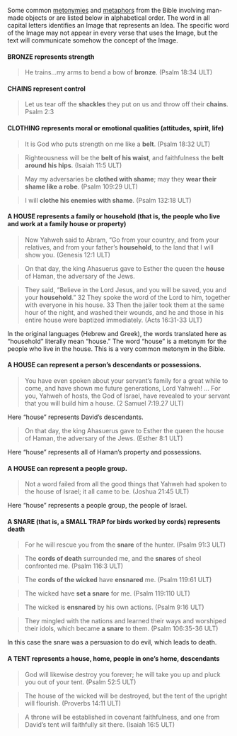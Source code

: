 Some common [metonymies](../figs-metonymy/01.md) and [metaphors](../figs-metaphor/01.md) from the Bible involving man-made objects or are listed below in alphabetical order. The word in all capital letters identifies an Image that represents an Idea. The specific word of the Image may not appear in every verse that uses the Image, but the text will communicate somehow the concept of the Image.

#### BRONZE represents strength

> He trains…my arms to bend a bow of **bronze**. (Psalm 18:34 ULT)


#### CHAINS represent control

> Let us tear off the **shackles** they put on us and throw off their **chains**. Psalm 2:3


#### CLOTHING represents moral or emotional qualities (attitudes, spirit, life)

> It is God who puts strength on me like a **belt**. (Psalm 18:32 ULT)
  
> Righteousness will be the **belt of his waist**, and faithfulness the **belt around his hips**. (Isaiah 11:5 ULT) 
  
> May my adversaries be **clothed with shame**; may they **wear their shame like a robe**. (Psalm 109:29 ULT)
  
> I will **clothe his enemies with shame**. (Psalm 132:18 ULT)

#### A HOUSE represents a family or household (that is, the people who live and work at a family house or property)

> Now Yahweh said to Abram, “Go from your country, and from your relatives, and from your father’s **household**, to the land that I will show you. (Genesis 12:1 ULT)

> On that day, the king Ahasuerus gave to Esther the queen the **house** of Haman, the adversary of the Jews. 

> They said, “Believe in the Lord Jesus, and you will be saved, you and your **household**.” 32 They spoke the word of the Lord to him, together with everyone in his house. 33 Then the jailer took them at the same hour of the night, and washed their wounds, and he and those in his entire house were baptized immediately. (Acts 16:31-33 ULT)

In the original languages (Hebrew and Greek), the words translated here as “household” literally mean “house.”  The word “house” is a metonym for the people who live in the house. This is a very common metonym in the Bible.

#### A HOUSE can represent a person’s descendants or possessions.

> You have even spoken about your servant’s family for a great while to come, and have shown me future generations, Lord Yahweh! … For you, Yahweh of hosts, the God of Israel, have revealed to your servant that you will build him a house. (2 Samuel 7:19.27 ULT)

Here “house” represents David’s descendants.

> On that day, the king Ahasuerus gave to Esther the queen the house of Haman, the adversary of the Jews. (Esther 8:1 ULT)

Here “house” represents all of Haman’s property and possessions.

#### A HOUSE can represent a people group.

> Not a word failed from all the good things that Yahweh had spoken to the house of Israel; it all came to be. (Joshua 21:45 ULT)

Here “house” represents a people group, the people of Israel.


#### A SNARE (that is, a SMALL TRAP for birds worked by cords) represents death

> For he will rescue you from the **snare** of the hunter.  (Psalm 91:3 ULT)
  
> The **cords of death** surrounded me, and the **snares** of sheol confronted me. (Psalm 116:3 ULT) 
  
> The **cords of the wicked** have **ensnared** me. (Psalm 119:61 ULT)
  
> The wicked have **set a snare** for me.  (Psalm 119:110 ULT) 
  
> The wicked is **ensnared** by his own actions. (Psalm 9:16 ULT)
  
> They mingled with the nations and learned their ways and worshiped their idols, which became **a snare** to them. (Psalm 106:35-36 ULT)

In this case the snare was a persuasion to do evil, which leads to death.

#### A TENT represents a house, home, people in one’s home, descendants

> God will likewise destroy you forever; he will take you up and pluck you out of your tent. (Psalm 52:5 ULT)
  
> The house of the wicked will be destroyed, but the tent of the upright will flourish. (Proverbs 14:11 ULT)
  
> A throne will be established in covenant faithfulness, and one from David’s tent will faithfully sit there. (Isaiah 16:5 ULT)
